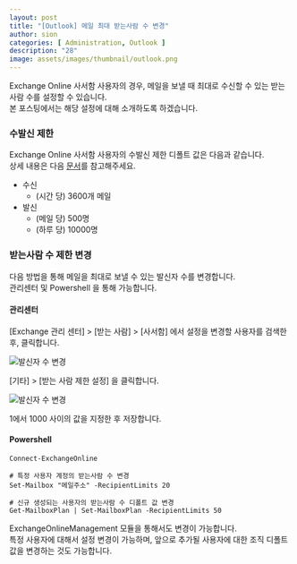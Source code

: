 ```yaml
---
layout: post
title: "[Outlook] 메일 최대 받는사람 수 변경"
author: sion
categories: [ Administration, Outlook ]
description: "28"
image: assets/images/thumbnail/outlook.png
---
```


Exchange Online 사서함 사용자의 경우, 메일을 보낼 때 최대로 수신할 수 있는 받는사람 수를 설정할 수 있습니다.  
본 포스팅에서는 해당 설정에 대해 소개하도록 하겠습니다.  


### 수발신 제한

Exchange Online 사서함 사용자의 수발신 제한 디폴트 값은 다음과 같습니다.  
상세 내용은 다음 [문서][1]를 참고해주세요.  

- 수신
    - (시간 당) 3600개 메일
- 발신
    - (메일 당) 500명
    - (하루 당) 10000명


### 받는사람 수 제한 변경

다음 방법을 통해 메일을 최대로 보낼 수 있는 발신자 수를 변경합니다.  
관리센터 및 Powershell 을 통해 가능합니다.  

#### 관리센터

[Exchange 관리 센터] > [받는 사람] > [사서함] 에서 설정을 변경할 사용자를 검색한 후, 클릭합니다.  

<img src="{{site.baseurl}}/assets/images/28/1.PNG" title="발신자 수 변경">

[기타] > [받는 사람 제한 설정] 을 클릭합니다.  

<img src="{{site.baseurl}}/assets/images/28/2.PNG" title="발신자 수 변경">

1에서 1000 사이의 값을 지정한 후 저장합니다.  

#### Powershell

```
Connect-ExchangeOnline

# 특정 사용자 계정의 받는사람 수 변경
Set-Mailbox "메일주소" -RecipientLimits 20

# 신규 생성되는 사용자의 받는사람 수 디폴트 값 변경
Get-MailboxPlan | Set-MailboxPlan -RecipientLimits 50
```
ExchangeOnlineManagement 모듈을 통해서도 변경이 가능합니다.  
특정 사용자에 대해서 설정 변경이 가능하며, 앞으로 추가될 사용자에 대한 조직 디폴트 값을 변경하는 것도 가능합니다.  

[1]: https://learn.microsoft.com/en-us/office365/servicedescriptions/exchange-online-service-description/exchange-online-limits#receiving-and-sending-limits
[2]: https://sixxon.github.io/operation/outlook/2024/02/26/20_%EC%82%AD%EC%A0%9C%EB%90%9C-%EB%A9%94%EC%9D%BC-%EB%B0%8F-%EC%82%AC%EC%84%9C%ED%95%A8.html
